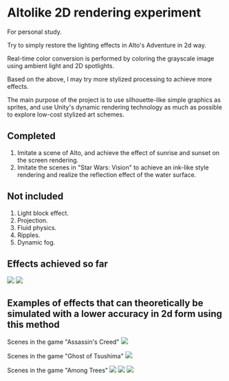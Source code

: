# Altolike 2D rendering experiment

For personal study.

Try to simply restore the lighting effects in Alto's Adventure in 2d way.
 
Real-time color conversion is performed by coloring the grayscale image using ambient light and 2D spotlights.
 
Based on the above, I may try more stylized processing to achieve more effects.

The main purpose of the project is to use silhouette-like simple graphics as sprites, and use Unity's dynamic rendering technology as much as possible to explore low-cost stylized art schemes.
 
## Completed

1. Imitate a scene of Alto, and achieve the effect of sunrise and sunset on the screen rendering.
2. Imitate the scenes in "Star Wars: Vision" to achieve an ink-like style rendering and realize the reflection effect of the water surface.

## Not included

1. Light block effect.
2. Projection.
3. Fluid physics.
4. Ripples.
5. Dynamic fog.


## Effects achieved so far
![](https://github.com/onovich/Altolike/blob/main/Assets/Graphics/sample/IMB_gHJ8nm.GIF)
![](https://github.com/onovich/Altolike/blob/main/Assets/Graphics/sample/IMB_IXwO62.GIF)
 
## Examples of effects that can theoretically be simulated with a lower accuracy in 2d form using this method
Scenes in the game "Assassin's Creed"
![](https://github.com/onovich/Altolike/blob/main/Assets/Graphics/sample/IMG_0150.JPG)

Scenes in the game "Ghost of Tsushima"
![](https://github.com/onovich/Altolike/blob/main/Assets/Graphics/sample/IMG_0151.JPG)

Scenes in the game "Among Trees"
![](https://github.com/onovich/Altolike/blob/main/Assets/Graphics/sample/amongtrees.png)
![](https://github.com/onovich/Altolike/blob/main/Assets/Graphics/sample/amongtrees2.png)
![](https://github.com/onovich/Altolike/blob/main/Assets/Graphics/sample/amongtrees3.png)

